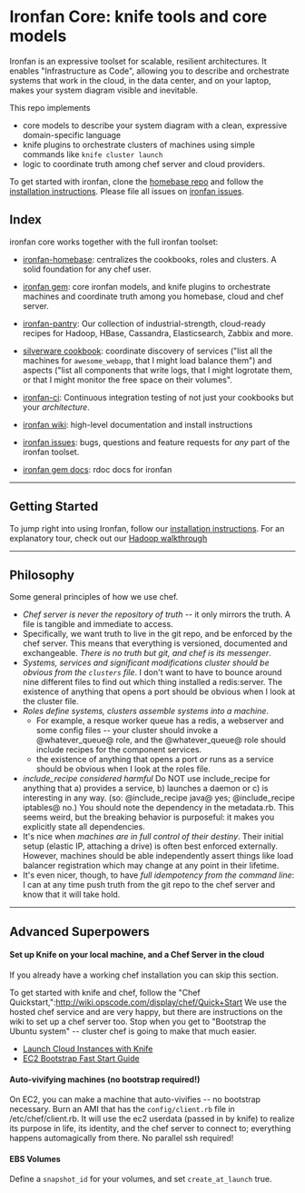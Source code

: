 # Ironfan Core: knife tools and core models

Ironfan is an expressive toolset for scalable, resilient architectures. It enables "Infrastructure as Code", allowing you to describe and orchestrate systems that work in the cloud, in the data center, and on your laptop, makes your system diagram visible and inevitable.

This repo implements

* core models to describe your system diagram with a clean, expressive domain-specific language
* knife plugins to orchestrate clusters of machines using simple commands like `knife cluster launch`
* logic to coordinate truth among chef server and cloud providers.

To get started with ironfan, clone the [homebase repo](https://github.com/infochimps-labs/ironfan-homebase) and follow the [installation instructions](https://github.com/infochimps-labs/ironfan/wiki/install). Please file all issues on [ironfan issues](https://github.com/infochimps-labs/ironfan/issues).

## Index

ironfan core works together with the full ironfan toolset:

* [ironfan-homebase](https://github.com/infochimps-labs/ironfan-homebase): centralizes the cookbooks, roles and clusters. A solid foundation for any chef user.
* [ironfan gem](https://github.com/infochimps-labs/ironfan): core ironfan models, and knife plugins to orchestrate machines and coordinate truth among you homebase, cloud and chef server.
* [ironfan-pantry](https://github.com/infochimps-labs/ironfan-pantry): Our collection of industrial-strength, cloud-ready recipes for Hadoop, HBase, Cassandra, Elasticsearch, Zabbix and more.
* [silverware cookbook](https://github.com/infochimps-labs/ironfan-pantry/tree/master/cookbooks/silverware): coordinate discovery of services ("list all the machines for `awesome_webapp`, that I might load balance them") and aspects ("list all components that write logs, that I might logrotate them, or that I might monitor the free space on their volumes".
* [ironfan-ci](https://github.com/infochimps-labs/ironfan-ci): Continuous integration testing of not just your cookbooks but your *architecture*.

* [ironfan wiki](https://github.com/infochimps-labs/ironfan/wiki): high-level documentation and install instructions
* [ironfan issues](https://github.com/infochimps-labs/ironfan/issues): bugs, questions and feature requests for *any* part of the ironfan toolset.
* [ironfan gem docs](http://rdoc.info/gems/ironfan): rdoc docs for ironfan

__________________________________________________________________________


## Getting Started

To jump right into using Ironfan, follow our [installation instructions](https://github.com/infochimps-labs/ironfan/wiki/INSTALL). For an explanatory tour, check out our [Hadoop walkthrough](https://github.com/infochimps-labs/ironfan/wiki/INSTALL)

__________________________________________________________________________

## Philosophy

Some general principles of how we use chef.

* *Chef server is never the repository of truth* -- it only mirrors the truth. A file is tangible and immediate to access.
* Specifically, we want truth to live in the git repo, and be enforced by the chef server.  This means that everything is versioned, documented and exchangeable. *There is no truth but git, and chef is its messenger*.
* *Systems, services and significant modifications cluster should be obvious from the `clusters` file*.  I don't want to have to bounce around nine different files to find out which thing installed a redis:server. The existence of anything that opens a port should be obvious when I look at the cluster file.
* *Roles define systems, clusters assemble systems into a machine*.
  - For example, a resque worker queue has a redis, a webserver and some config files -- your cluster should invoke a @whatever_queue@ role, and the @whatever_queue@ role should include recipes for the component services.
  - the existence of anything that opens a port _or_ runs as a service should be obvious when I look at the roles file.
* *include_recipe considered harmful* Do NOT use include_recipe for anything that a) provides a service, b) launches a daemon or c) is interesting in any way. (so: @include_recipe java@ yes; @include_recipe iptables@ no.) You should note the dependency in the metadata.rb. This seems weird, but the breaking behavior is purposeful: it makes you explicitly state all dependencies.
* It's nice when *machines are in full control of their destiny*. Their initial setup (elastic IP, attaching a drive) is often best enforced externally. However, machines should be able independently assert things like load balancer registration which may change at any point in their lifetime.
* It's even nicer, though, to have *full idempotency from the command line*: I can at any time push truth from the git repo to the chef server and know that it will take hold.

__________________________________________________________________________

## Advanced Superpowers

#### Set up Knife on your local machine, and a Chef Server in the cloud

If you already have a working chef installation you can skip this section.

To get started with knife and chef, follow the "Chef Quickstart,":http://wiki.opscode.com/display/chef/Quick+Start We use the hosted chef service and are very happy, but there are instructions on the wiki to set up a chef server too. Stop when you get to "Bootstrap the Ubuntu system" -- cluster chef is going to make that much easier.

* [Launch Cloud Instances with Knife](http://wiki.opscode.com/display/chef/Launch+Cloud+Instances+with+Knife)
* [EC2 Bootstrap Fast Start Guide](http://wiki.opscode.com/display/chef/EC2+Bootstrap+Fast+Start+Guide)

#### Auto-vivifying machines (no bootstrap required!)

On EC2, you can make a machine that auto-vivifies -- no bootstrap necessary. Burn an AMI that has the `config/client.rb` file in /etc/chef/client.rb. It will use the ec2 userdata (passed in by knife) to realize its purpose in life, its identity, and the chef server to connect to; everything happens automagically from there. No parallel ssh required!

#### EBS Volumes

Define a `snapshot_id` for your volumes, and set `create_at_launch` true.
